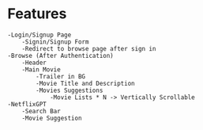 # Features

    -Login/Signup Page
        -Signin/Signup Form
        -Redirect to browse page after sign in
    -Browse (After Authentication)
        -Header
        -Main Movie
            -Trailer in BG
            -Movie Title and Description
            -Movies Suggestions
                -Movie Lists * N -> Vertically Scrollable
    -NetflixGPT
        -Search Bar
        -Movie Suggestion
